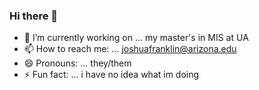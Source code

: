 ### Hi there 👋

- 🔭 I’m currently working on ... my master's in MIS at UA
- 📫 How to reach me: ... joshuafranklin@arizona.edu
- 😄 Pronouns: ... they/them
- ⚡ Fun fact: ... i have no idea what im doing 


